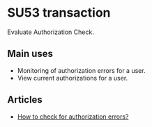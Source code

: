 # SU53 transaction

Evaluate Authorization Check.

## Main uses

- Monitoring of authorization errors for a user.
- View current authorizations for a user.

## Articles

- [How to check for authorization errors?](/gui-authorizations/check-for-authorization-errors)
